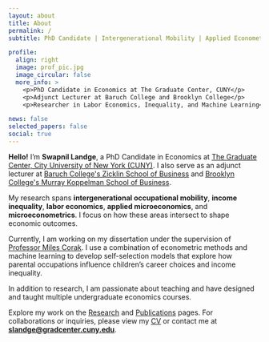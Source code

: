 ```yaml
---
layout: about
title: About
permalink: /
subtitle: PhD Candidate | Intergenerational Mobility | Applied Econometrics

profile:
  align: right
  image: prof_pic.jpg
  image_circular: false
  more_info: >
    <p>PhD Candidate in Economics at The Graduate Center, CUNY</p>
    <p>Adjunct Lecturer at Baruch College and Brooklyn College</p>
    <p>Researcher in Labor Economics, Inequality, and Machine Learning</p>

news: false
selected_papers: false
social: true
---
```


**Hello!** I’m **Swapnil Landge**, a PhD Candidate in Economics at [The Graduate Center, City University of New York (CUNY)](https://www.gc.cuny.edu/). I also serve as an adjunct lecturer at [Baruch College's Zicklin School of Business](https://www.baruch.cuny.edu/) and [Brooklyn College's Murray Koppelman School of Business](https://www.brooklyn.edu/).

My research spans **intergenerational occupational mobility**, **income inequality**, **labor economics**, **applied microeconomics**, and **microeconometrics**. I focus on how these areas intersect to shape economic outcomes.

Currently, I am working on my dissertation under the supervision of [Professor Miles Corak](https://milescorak.com/about/). I use a combination of econometric methods and machine learning to develop self-selection models that explore how parental occupations influence children’s career choices and income inequality.

In addition to research, I am passionate about teaching and have designed and taught multiple undergraduate economics courses.

Explore my work on the [Research](https://swapnillandge.com/Research/) and [Publications](https://swapnillandge.com/Publications/) pages. For collaborations or inquiries, please view my [CV](https://swapnillandge.com/assets/pdf/Swapnil_Landge_CV.pdf) or contact me at **slandge@gradcenter.cuny.edu**.
